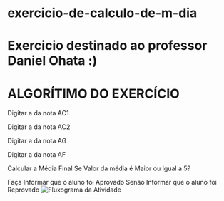 # exercicio-de-calculo-de-m-dia

# Exercicio destinado ao professor Daniel Ohata :)

# ALGORÍTIMO DO EXERCÍCIO

Digitar a da nota AC1 

Digitar a da nota AC2

Digitar a da nota AG

Digitar a da nota AF

Calcular a Média Final Se Valor da média é Maior ou Igual a 5? 

Faça Informar que o aluno foi Aprovado Senão Informar que o aluno foi Reprovado 
![Fluxograma da Atividade](https://user-images.githubusercontent.com/103973644/169920280-405b171d-b46e-47f4-b870-3df82017bc17.jpg)
